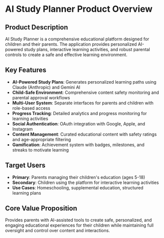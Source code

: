 # AI Study Planner Product Overview

## Product Description
AI Study Planner is a comprehensive educational platform designed for children and their parents. The application provides personalized AI-powered study plans, interactive learning activities, and robust parental controls to create a safe and effective learning environment.

## Key Features
- **AI-Powered Study Plans**: Generates personalized learning paths using Claude (Anthropic) and Gemini AI
- **Child-Safe Environment**: Comprehensive content safety monitoring and parental approval workflows
- **Multi-User System**: Separate interfaces for parents and children with role-based access
- **Progress Tracking**: Detailed analytics and progress monitoring for learning activities
- **Social Authentication**: OAuth integration with Google, Apple, and Instagram
- **Content Management**: Curated educational content with safety ratings and age-appropriate filtering
- **Gamification**: Achievement system with badges, milestones, and streaks to motivate learning

## Target Users
- **Primary**: Parents managing their children's education (ages 5-18)
- **Secondary**: Children using the platform for interactive learning activities
- **Use Cases**: Homeschooling, supplemental education, structured learning plans

## Core Value Proposition
Provides parents with AI-assisted tools to create safe, personalized, and engaging educational experiences for their children while maintaining full oversight and control over content and interactions.